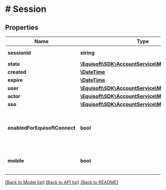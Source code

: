 # # Session

## Properties

Name | Type | Description | Notes
------------ | ------------- | ------------- | -------------
**sessionId** | **string** | Globally unique identifier. | [optional] 
**state** | [**\Equisoft\SDK\AccountService\Model\SessionState**](SessionState.md) |  | [optional] 
**created** | [**\DateTime**](\DateTime.md) |  | [optional] 
**expire** | [**\DateTime**](\DateTime.md) |  | [optional] 
**user** | [**\Equisoft\SDK\AccountService\Model\User**](User.md) |  | [optional] 
**actor** | [**\Equisoft\SDK\AccountService\Model\User**](User.md) |  | [optional] 
**sso** | [**\Equisoft\SDK\AccountService\Model\SsoProvider**](SsoProvider.md) |  | [optional] 
**enabledForEquisoftConnect** | **bool** | Session is enabled for Equisoft/Connect and is accounted for concurrent access. | [optional] 
**mobile** | **bool** | Indicate that the session is initiated from a mobile device. | [optional] 

[[Back to Model list]](../../README.md#documentation-for-models) [[Back to API list]](../../README.md#documentation-for-api-endpoints) [[Back to README]](../../README.md)


